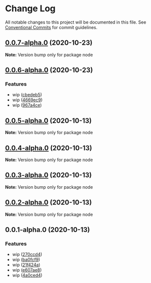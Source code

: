 # Change Log

All notable changes to this project will be documented in this file.
See [Conventional Commits](https://conventionalcommits.org) for commit guidelines.

## [0.0.7-alpha.0](https://github.com/stbui/one/compare/v0.0.6-alpha.0...v0.0.7-alpha.0) (2020-10-23)

**Note:** Version bump only for package node





## [0.0.6-alpha.0](https://github.com/stbui/one/compare/v0.0.5-alpha.0...v0.0.6-alpha.0) (2020-10-23)


### Features

* wip ([cbedeb5](https://github.com/stbui/one/commit/cbedeb56f33f54882b3d290fe8eaa067aef8c289))
* wip ([4669ec9](https://github.com/stbui/one/commit/4669ec9816cc848b84f9823b564b388548eed5ea))
* wip ([967a4ce](https://github.com/stbui/one/commit/967a4cee542386477bd4bad55b0592ec11173389))





## [0.0.5-alpha.0](https://github.com/stbui/one/compare/v0.0.4-alpha.0...v0.0.5-alpha.0) (2020-10-13)

**Note:** Version bump only for package node





## [0.0.4-alpha.0](https://github.com/stbui/one/compare/v0.0.3-alpha.0...v0.0.4-alpha.0) (2020-10-13)

**Note:** Version bump only for package node





## [0.0.3-alpha.0](https://github.com/stbui/one/compare/v0.0.2-alpha.0...v0.0.3-alpha.0) (2020-10-13)

**Note:** Version bump only for package node





## [0.0.2-alpha.0](https://github.com/stbui/one/compare/v0.0.1-alpha.0...v0.0.2-alpha.0) (2020-10-13)

**Note:** Version bump only for package node





## 0.0.1-alpha.0 (2020-10-13)


### Features

* wip ([270ccd4](https://github.com/stbui/one/commit/270ccd431581f0e994ff15daeea60c21c01a0c48))
* wip ([ba0fcf9](https://github.com/stbui/one/commit/ba0fcf94e124777e34fbdcfcecc33fcf2aa7cc69))
* wip ([21f424a](https://github.com/stbui/one/commit/21f424a1e918d935faadae28f6f2619ea62cf627))
* wip ([e607ae8](https://github.com/stbui/one/commit/e607ae8a91256f687fa560a7d735692d6e9a0c36))
* wip ([4a0ced4](https://github.com/stbui/one/commit/4a0ced4a6b2e9fc218b430f6601b36f737f5de1f))
